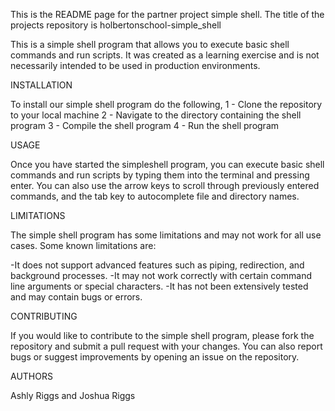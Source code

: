 This is the README page for the partner project simple shell. The title of the projects repository is holbertonschool-simple_shell

This is a simple shell program that allows you to execute basic shell commands and run scripts. It was created as a learning exercise and is not necessarily intended to be used in production environments.

INSTALLATION

To install our simple shell program do the following,
1 - Clone the repository to your local machine
2 - Navigate to the directory containing the shell program
3 - Compile the shell program
4 - Run the shell program

USAGE

Once you have started the simpleshell program, you can execute basic shell commands and run scripts by typing them into the terminal and pressing enter.
You can also use the arrow keys to scroll through previously entered commands, and the tab key to autocomplete file and directory names.

LIMITATIONS

The simple shell program has some limitations and may not work for all use cases. Some known limitations are:

-It does not support advanced features such as piping, redirection, and background processes.
-It may not work correctly with certain command line arguments or special characters.
-It has not been extensively tested and may contain bugs or errors.

CONTRIBUTING

If you would like to contribute to the simple shell program, please fork the repository and submit a pull request with your changes. You can also report bugs or suggest improvements by opening an issue on the repository.

AUTHORS

Ashly Riggs and Joshua Riggs